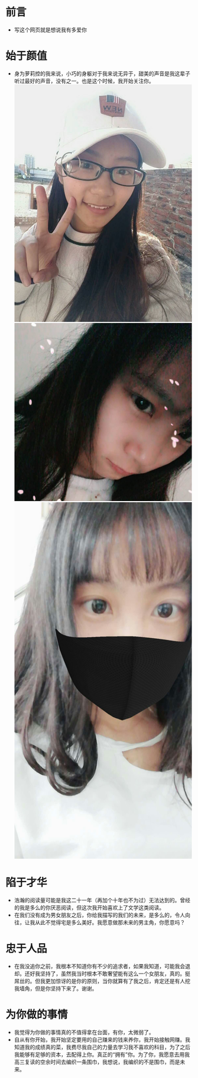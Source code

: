# 前言
- 写这个网页就是想说我有多爱你

# 始于颜值
- 身为萝莉控的我来说，小巧的身躯对于我来说无异于，甜美的声音是我这辈子听过最好的声音，没有之一。也是这个时候，我开始关注你。
![Image text](https://raw.githubusercontent.com/zhongqian97/kjj/master/1.jpg)
![第二张](https://raw.githubusercontent.com/zhongqian97/kjj/master/2.jpg)
![第三张](https://raw.githubusercontent.com/zhongqian97/kjj/master/3.jpg)
# 陷于才华
- 浩瀚的阅读量可能是我这二十一年（再加个十年也不为过）无法达到的。曾经的我是多么的你厌恶阅读，但这次我开始喜欢上了文学这类阅读。
- 在我们没有成为男女朋友之后，你给我描写的我们的未来，是多么的，令人向往，让我从此不觉得宅是多么美好。我愿意做那未来的男主角，你愿意吗？

# 忠于人品
- 在我没追你之前，我根本不知道你有不少的追求者，如果我知道，可能我会退却。还好我坚持了，虽然我当时根本不敢奢望能有这么一个女朋友，真的。挺屌丝的。但我更加惊讶的是你的原则，当你就算有了我之后，肯定还是有人挖我墙角，但是你坚持下来了。谢谢。

# 为你做的事情
- 我觉得为你做的事情真的不值得拿在台面，有你，太微弱了。
- 自从有你开始，我开始坚定要用的自己赚来的钱来养你，我开始接触网赚。我知道我的成绩真的菜，我费尽我自己的力量去学习我不喜欢的科目，为了之后我能够有足够的资本，去配得上你。真正的“拥有”你。为了你，我愿意去用我高三复读的空余时间去编织一条围巾，我想说，我编织的不是围巾，而是未来。

